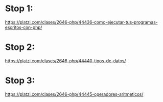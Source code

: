 # Stop 1: 
https://platzi.com/clases/2646-php/44436-como-ejecutar-tus-programas-escritos-con-php/

# Stop 2:
https://platzi.com/clases/2646-php/44440-tipos-de-datos/

# Stop 3:
https://platzi.com/clases/2646-php/44445-operadores-aritmeticos/